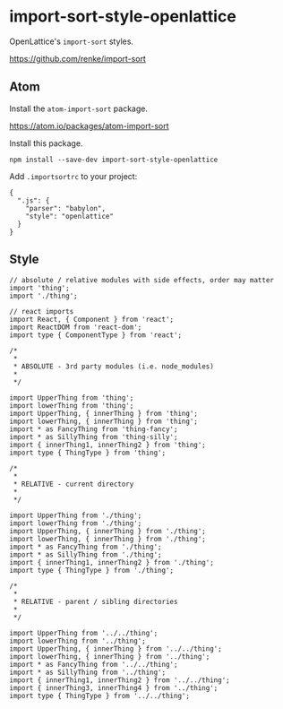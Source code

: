 # import-sort-style-openlattice

OpenLattice's `import-sort` styles.

https://github.com/renke/import-sort

## Atom
Install the `atom-import-sort` package.

https://atom.io/packages/atom-import-sort

Install this package.

```
npm install --save-dev import-sort-style-openlattice
```

Add `.importsortrc` to your project:
```
{
  ".js": {
    "parser": "babylon",
    "style": "openlattice"
  }
}
```

## Style

```
// absolute / relative modules with side effects, order may matter
import 'thing';
import './thing';

// react imports
import React, { Component } from 'react';
import ReactDOM from 'react-dom';
import type { ComponentType } from 'react';

/*
 *
 * ABSOLUTE - 3rd party modules (i.e. node_modules)
 *
 */

import UpperThing from 'thing';
import lowerThing from 'thing';
import UpperThing, { innerThing } from 'thing';
import lowerThing, { innerThing } from 'thing';
import * as FancyThing from 'thing-fancy';
import * as SillyThing from 'thing-silly';
import { innerThing1, innerThing2 } from 'thing';
import type { ThingType } from 'thing';

/*
 *
 * RELATIVE - current directory
 *
 */

import UpperThing from './thing';
import lowerThing from './thing';
import UpperThing, { innerThing } from './thing';
import lowerThing, { innerThing } from './thing';
import * as FancyThing from './thing';
import * as SillyThing from './thing';
import { innerThing1, innerThing2 } from './thing';
import type { ThingType } from './thing';

/*
 *
 * RELATIVE - parent / sibling directories
 *
 */

import UpperThing from '../../thing';
import lowerThing from '../thing';
import UpperThing, { innerThing } from '../../thing';
import lowerThing, { innerThing } from '../thing';
import * as FancyThing from '../../thing';
import * as SillyThing from '../thing';
import { innerThing1, innerThing2 } from '../../thing';
import { innerThing3, innerThing4 } from '../thing';
import type { ThingType } from '../../thing';
```

